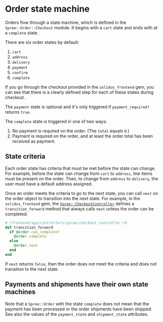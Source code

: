 # Order state machine

Orders flow through a state machine, which is defined in the
`Spree::Order::Checkout` module. It begins with a `cart` state and ends with
at a `complete` state.

There are six order states by default:

1. `cart`
2. `address`
3. `delivery`
4. `payment`
5. `confirm`
6. `complete`

If you go through the checkout provided in the `solidus_frontend` gem, you can
see that there is a clearly defined step for each of these states during checkout.

The `payment` state is optional and it's only triggered if `payment_required?` 
returns `true`.

The `complete` state is triggered in one of two ways:

1. No payment is required on the order. (The `total` equals `0`.)
2. Payment is required on the order, and at least the order total has been
   received as payment.

## State criteria

Each order state has criteria that must be met before the state can change. For
example, before the state can change from `cart` to `address`, line items must be
present on the order. Then, to change from `address` to `delivery`, the user
must have a default address assigned.

Once an order meets the criteria to go to the next state, you can call `next` on
the order object to transition into the next state. For example, in the
`solidus_frontend` gem, the [`Spree::CheckoutController`][checkout-controller]
defines a `transition_forward` method that always calls `next` unless the order
can be completed:

```ruby
# /frontend/app/controllers/spree/checkout_controller.rb
def transition_forward
  if @order.can_complete?
    @order.complete
  else
    @order.next
  end
end
``` 

If `next` returns `false`, then the order does not meet the criteria and does
not transition to the next state.

[checkout-controller]: https://github.com/solidusio/solidus/blob/master/frontend/app/controllers/spree/checkout_controller.rb

## Payments and shipments have their own state machines

Note that a `Spree::Order` with the state `complete` does not mean that the
payment has been processed or the order shipments have been shipped. See also the
values of the `payment_state` and `shipment_state` attributes.

<!-- TODO:
  Once it's merged, link to documentation about checkout. This section only
  attempts to summarize some of what happens during the checkout flow.

  It may be useful to link to the payments documentation once it's merged, too.
-->

